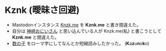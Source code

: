 # Kznk (曖昧さ回避)

- Mastodonインスタンス [Knzk.me](https://knzk.me) を **Kznk.me** と書き間違えた。
- 自分は [神崎おにいさん](https://dic.nicovideo.jp/a/%E7%A5%9E%E5%B4%8E%E3%81%8A%E3%81%AB%E3%81%84%E3%81%95%E3%82%93) と思い込んでいる人が Knzk.me(私) と書こうとして **Kznk.me** と間違えた。
- [数の子](https://ja.wikipedia.org/wiki/%E6%95%B0%E3%81%AE%E5%AD%90) をローマ字にしてなんとか短縮読みしたかった。 (**K**a**z**u**n**o**k**o)
